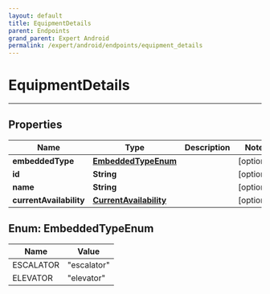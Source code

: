 ```yaml
---
layout: default
title: EquipmentDetails
parent: Endpoints
grand_parent: Expert Android
permalink: /expert/android/endpoints/equipment_details
---
```


# EquipmentDetails

---

## Properties

| Name | Type | Description | Notes
| ------------ | ------------- | ------------- | -------------
**embeddedType** | [**EmbeddedTypeEnum**](#EmbeddedTypeEnum) |  |  [optional]
**id** | **String** |  |  [optional]
**name** | **String** |  |  [optional]
**currentAvailability** | [**CurrentAvailability**](/navitia_sdk_docs/expert/android/endpoints/current_availability) |  |  [optional]


<a name="EmbeddedTypeEnum"></a>
## Enum: EmbeddedTypeEnum
| Name | Value
| ---- | -----
ESCALATOR | &quot;escalator&quot;
ELEVATOR | &quot;elevator&quot;



